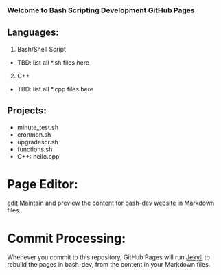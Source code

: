 ### Welcome to Bash Scripting Development GitHub Pages

## Languages:
1. Bash/Shell Script
 - TBD: list all *.sh files here 
 
2. C++
 - TBD: list all *.cpp files here 
 
 
## Projects:
- minute_test.sh
- cronmon.sh
- upgradescr.sh
- functions.sh
- C++: hello.cpp

# Page Editor: 
[edit](https://github.com/cbxcube/bash-dev/edit/master/README.md) 
Maintain and preview the content for bash-dev website in Markdown files.

# Commit Processing:
Whenever you commit to this repository, GitHub Pages will run [Jekyll](https://jekyllrb.com/) to rebuild the pages in bash-dev, from the content in your Markdown files.

